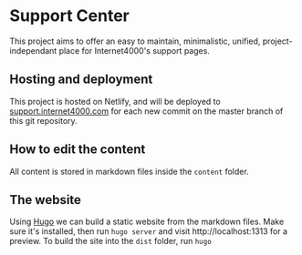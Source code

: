 # Support Center

This project aims to offer an easy to maintain, minimalistic, unified, project-independant place for Internet4000's support pages.

## Hosting and deployment

This project is hosted on Netlify, and will be deployed to [support.internet4000.com](https://support.internet4000.com) for each new commit on the master branch of this git repository.

## How to edit the content

All content is stored in markdown files inside the `content` folder.

## The website

Using [Hugo](http://gohugo.io/getting-started/installing/ ) we can build a static website from the markdown files. Make sure it's installed, then run `hugo server` and visit http://localhost:1313 for a preview. To build the site into the `dist` folder, run `hugo`


